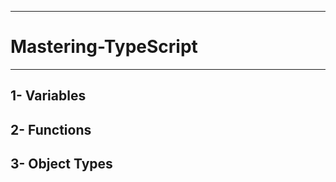 ----------------------
# Mastering-TypeScript
---------------------
1- Variables 
----------------------
2- Functions 
----------------------
3- Object Types
----------------------
